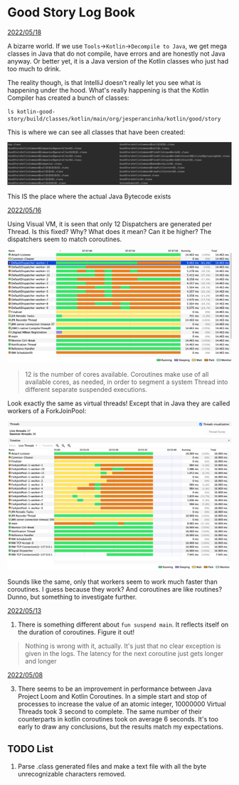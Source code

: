 # Good Story Log Book


<ins>2022/05/18</ins>

A bizarre world. If we use `Tools`->`Kotlin`->`Decompile to Java`, we get mega classes in Java that do not compile, have errors and are honestly not Java anyway. Or better yet, it is a Java version of the Kotlin classes who just had too much to drink.

The reality though, is that IntelliJ doesn't really let you see what is happening under the hood. What's really happening is that the Kotlin Compiler has created a bunch of classes:

```shell
ls kotlin-good-story/build/classes/kotlin/main/org/jesperancinha/kotlin/good/story 
```

This is where we can see all classes that have been created:

![alt text](./docs/20220519/FileListing.png)

This IS the place where the actual Java Bytecode exists    

<ins>2022/05/16</ins>

Using Visual VM, it is seen that only 12 Dispatchers are generated per Thread. Is this fixed? Why? What does it mean? Can it be higher? The dispatchers seem to match coroutines.

![alt text](./docs/20220516/VisualVMCatch20220516075334.png)

>12 is the number of cores available. Coroutines make use of all available cores, as needed, in order to segment a system Thread into different separate suspended executions.

Look exactly the same as virtual threads! Except that in Java they are called workers of a ForkJoinPool:

![alt text](./docs/20220516/VisualVMCatch20220516225609.png)

Sounds like the same, only that workers seem to work much faster than coroutines. I guess because they work? And coroutines are like routines? Dunno, but something to investigate further.

<ins>2022/05/13</ins>

1. There is something different about `fun suspend main`. It reflects itself on the duration of coroutines. Figure it out!
>Nothing is wrong with it, actually. It's just that no clear exception is given in the logs. The latency for the next coroutine just gets longer and longer

<ins>2022/05/08</ins>

3. There seems to be an improvement in performance between Java Project Loom and Kotlin Coroutines. In a simple start and stop of processes to increase the value of an atomic integer, 10000000 Virtual Threads took 3 second to complete. The same number of their counterparts in kotlin coroutines took
   on average 6 seconds. It's too early to draw any conclusions, but the results match my expectations.

## TODO List

1. Parse .class generated files and make a text file with all the byte unrecognizable characters removed.